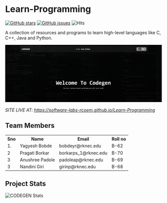 # Learn-Programming

[![GitHub stars]][stars]
[![GitHub issues]][issues]
![Hits](https://hits.seeyoufarm.com/api/count/incr/badge.svg?url=https://github.com/Software-Labs-RCOEM/Learn-Programming&count_bg=%25234900FF&title_bg=%2523555555&icon=&icon_color=%2523E7E7E7&title=hits&edge_flat=false)


A collection of resources and programs to learn high-level languages like C, C++, Java and Python. 

![UI for codegen](image.png)

*SITE LIVE AT: https://software-labs-rcoem.github.io/Learn-Programming*

## Team Members
<table>
  <tr>
    <th>Sno</th>
    <th>Name</th>
    <th>Email</th>
    <th>Roll no</th>
  </tr>
  <tr>
    <td>1.</td>
    <td>Yagyesh Bobde</td>
    <td>bobdeyr@rknec.edu</td>
    <td>B-62</td>
  </tr>
  <tr>
    <td>2</td>
    <td>Pragati Borkar</td>
    <td>borkarps_1@rknec.edu</td>
    <td>B-70</td>
  </tr>
    <tr>
    <td>3</td>
    <td>Anushree Padole</td>
    <td>padoleap@rknec.edu</td>
    <td>B-69</td>
  </tr>
   <tr>
    <td>3</td>
    <td>Nandini Giri</td>
    <td>girinp@rknec.edu</td>
    <td>B-68</td>
  </tr>
  <!--   <tr>
    <td></td>
    <td></td>
    <td></td>
    <td></td>
  </tr> -->
</table>




## Project Stats

![CODEGEN Stats](https://repobeats.axiom.co/api/embed/7974e26f62772b0d8a8e43608b82712c08a515f7.svg "Repobeats analytics image")

<!-- REFERENCES -->

[^env]: You will need to create a `.env` file in the root directory of the project.
[^lint]: We recommend using [`eslint`] and [`prettier`] to lint your code.
[^commit]: We strongly follow the [`Commit Message Conventions`]. This is important when commiting your code for a PR.

<!-- LINKS -->

[`node.js`]: https://nodejs.org/en/
[`mongodb`]: https://www.mongodb.com/
[`next.js`]: https://nextjs.org/
[`git`]: https://git-scm.com/
[node.js]: https://nodejs.org/en/
[pr]: https://github.com/Software-Labs-RCOEM/Learn-Programming/pulls
[stars]: https://github.com/Software-Labs-RCOEM/Learn-Programming/stargazers
[issues]: https://github.com/Software-Labs-RCOEM/Learn-Programming/issues
[changelog]: https://github.com/Software-Labs-RCOEM/Learn-Programming/blob/main/CHANGELOG.md
[`eslint`]: https://eslint.org/
[`prettier`]: https://prettier.io/
[`commit message conventions`]: https://conventionalcommits.org/en/v1.0.0/
[apache]: https://github.com/Software-Labs-RCOEM/Learn-Programming/blob/main/LICENSE.md
[`eta`]: https://www.javatpoint.com/eta-full-form

<!-- BADGES -->

[codefactor]: https://www.codefactor.io/repository/github/Software-Labs-RCOEM/Learn-Programming/badge/main
[license]: https://img.shields.io/github/license/Software-Labs-RCOEM/Learn-Programming
[github stars]: https://img.shields.io/github/stars/Software-Labs-RCOEM/Learn-Programming
[github issues]: https://img.shields.io/github/issues/Software-Labs-RCOEM/Learn-Programming